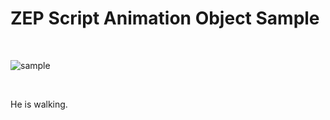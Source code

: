 # ZEP Script Animation Object Sample

<br>

![sample](https://i.imgur.com/YuzQQPo.gif)

<br>

He is walking.
